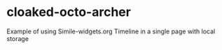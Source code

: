 cloaked-octo-archer
===================

Example of using Simile-widgets.org Timeline in a single page with local storage
